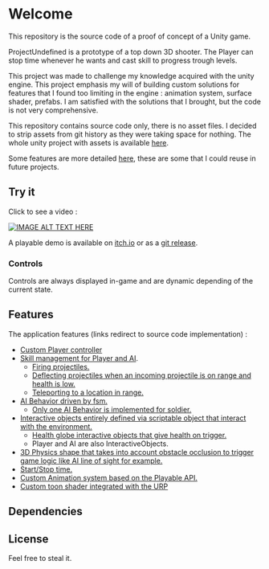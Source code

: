# Welcome

This repository is the source code of a proof of concept of a Unity game.

ProjectUndefined is a prototype of a top down 3D shooter. The Player can stop time whenever he wants and cast skill to progress trough levels.

This project was made to challenge my knowledge acquired with the unity engine. This project emphasis my will of building custom solutions for features that I found too limiting in the engine : animation system, surface shader, prefabs. I am satisfied with the solutions that I brought, but the code is not very comprehensive.

This repository contains source code only, there is no asset files. I decided to strip assets from git history as they were taking space for nothing. The whole unity project with assets is available [here](//todo).

Some features are more detailed [here](//todo), these are some that I could reuse in future projects.

## Try it

Click to see a video :

[![IMAGE ALT TEXT HERE](https://img.youtube.com/vi/vgzf_5xCZZI/0.jpg)](https://www.youtube.com/watch?v=vgzf_5xCZZI)

A playable demo is available on [itch.io](https://loic-dal-zotto.itch.io/undefined) or as a [git release](https://github.com/ldalzotto/ProjectUndefined-Prototype/releases/tag/0.0.178).

### Controls

Controls are always displayed in-game and are dynamic depending of the current state.

## Features

The application features (links redirect to source code implementation) :

* [Custom Player controller](https://github.com/ldalzotto/ProjectUndefined-Prototype/tree/master/Assets/Common/PlayerObject/Lib/PlayerMovement)
* [Skill management for Player and AI](https://github.com/ldalzotto/ProjectUndefined-Prototype/tree/master/Assets/Undefined/Logic/Skill).
  * [Firing projectiles.](https://github.com/ldalzotto/ProjectUndefined-Prototype/tree/master/Assets/Undefined/Logic/Projectile)
  * [Deflecting projectiles when an incoming projectile is on range and health is low.](https://github.com/ldalzotto/ProjectUndefined-Prototype/tree/master/Assets/Undefined/Logic/ProjectileDeflection)
  * [Teleporting to a location in range.](https://github.com/ldalzotto/ProjectUndefined-Prototype/tree/master/Assets/Undefined/Logic/PlayerDash)
* [AI Behavior driven by fsm.](https://github.com/ldalzotto/ProjectUndefined-Prototype/tree/master/Assets/Common/~CoreGame/Behavior)
  * [Only one AI Behavior is implemented for soldier.](https://github.com/ldalzotto/ProjectUndefined-Prototype/tree/master/Assets/Undefined/Logic/Soldier/SoldierBehavior)
* [Interactive objects entirely defined via scriptable object that interact with the environment.](https://github.com/ldalzotto/ProjectUndefined-Prototype/tree/master/Assets/Common/InteractiveObjects)
  * [Health globe interactive objects that give health on trigger.](https://github.com/ldalzotto/ProjectUndefined-Prototype/tree/master/Assets/Undefined/Logic/HealthGlobe)
  * Player and AI are also InteractiveObjects.
* [3D Physics shape that takes into account obstacle occlusion to trigger game logic like AI line of sight for example.](https://github.com/ldalzotto/ProjectUndefined-Prototype/tree/master/Assets/Common/RangeObjects)
* [Start/Stop time.](https://github.com/ldalzotto/ProjectUndefined-Prototype/tree/master/Assets/Common/TimeManagement)
* [Custom Animation system based on the Playable API.](https://github.com/ldalzotto/ProjectUndefined-Prototype/tree/master/Assets/Common/AnimatorPlayable)
* [Custom toon shader integrated with the URP](https://github.com/ldalzotto/ProjectUndefined-Prototype/tree/master/Assets/_Shader/ToonUnlit)

## Dependencies

## License

Feel free to steal it.
